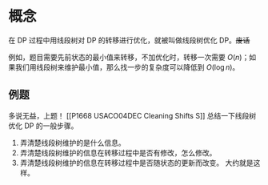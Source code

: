 # 概念
在 DP 过程中用线段树对 DP 的转移进行优化，就被叫做线段树优化 DP。~~废话~~

例如，题目需要先前状态的最小值来转移，不加优化时，转移一次需要 $O(n)$；如果我们用线段树来维护最小值，那么找一步的复杂度可以降低到 $O(\log n)$。
## 例题
多说无益，上题！
[[P1668 USACO04DEC Cleaning Shifts S]] 
总结一下线段树优化 DP 的一般步骤。
1. 弄清楚线段树维护的是什么信息。
2. 弄清楚线段树维护的信息在转移过程中是否有修改，怎么修改。
3. 弄清楚线段树维护的信息在转移过程中是否随状态的更新而改变。
大约就是这样。
